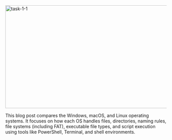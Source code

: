 <img src="https://socialify.git.ci/mmelokuhlemaphisa/task-1-1/image?language=1&owner=1&name=1&stargazers=1&theme=Light" alt="task-1-1" width="640" height="320" />




This blog post compares the Windows, macOS, and Linux operating systems. It focuses on how each OS handles files, directories, naming rules, file systems (including FAT), executable file types, and script execution using tools like PowerShell, Terminal, and shell environments. 
